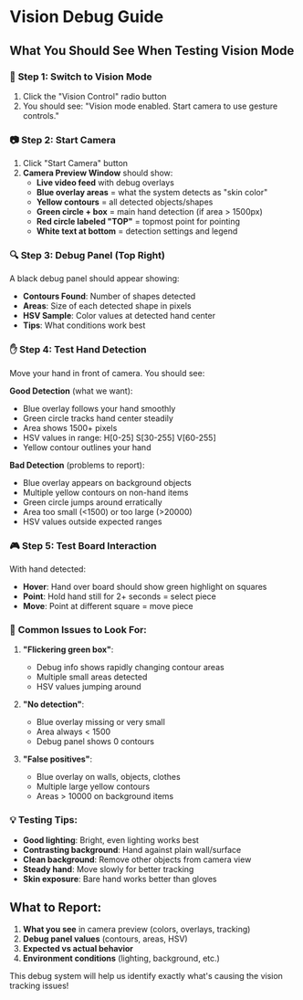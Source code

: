 # Vision Debug Guide

## What You Should See When Testing Vision Mode

### 🎯 **Step 1: Switch to Vision Mode**
1. Click the "Vision Control" radio button
2. You should see: "Vision mode enabled. Start camera to use gesture controls."

### 📷 **Step 2: Start Camera**
1. Click "Start Camera" button
2. **Camera Preview Window** should show:
   - **Live video feed** with debug overlays
   - **Blue overlay areas** = what the system detects as "skin color"
   - **Yellow contours** = all detected objects/shapes
   - **Green circle + box** = main hand detection (if area > 1500px)
   - **Red circle labeled "TOP"** = topmost point for pointing
   - **White text at bottom** = detection settings and legend

### 🔍 **Step 3: Debug Panel (Top Right)**
A black debug panel should appear showing:
- **Contours Found**: Number of shapes detected
- **Areas**: Size of each detected shape in pixels  
- **HSV Sample**: Color values at detected hand center
- **Tips**: What conditions work best

### ✋ **Step 4: Test Hand Detection**
Move your hand in front of camera. You should see:

**Good Detection** (what we want):
- Blue overlay follows your hand smoothly
- Green circle tracks hand center steadily
- Area shows 1500+ pixels
- HSV values in range: H[0-25] S[30-255] V[60-255]
- Yellow contour outlines your hand

**Bad Detection** (problems to report):
- Blue overlay appears on background objects
- Multiple yellow contours on non-hand items
- Green circle jumps around erratically
- Area too small (<1500) or too large (>20000)
- HSV values outside expected ranges

### 🎮 **Step 5: Test Board Interaction**
With hand detected:
- **Hover**: Hand over board should show green highlight on squares
- **Point**: Hold hand still for 2+ seconds = select piece
- **Move**: Point at different square = move piece

### 🚨 **Common Issues to Look For:**

1. **"Flickering green box"**:
   - Debug info shows rapidly changing contour areas
   - Multiple small areas detected
   - HSV values jumping around

2. **"No detection"**:
   - Blue overlay missing or very small
   - Area always < 1500
   - Debug panel shows 0 contours

3. **"False positives"**:
   - Blue overlay on walls, objects, clothes
   - Multiple large yellow contours
   - Areas > 10000 on background items

### 💡 **Testing Tips:**
- **Good lighting**: Bright, even lighting works best
- **Contrasting background**: Hand against plain wall/surface
- **Clean background**: Remove other objects from camera view
- **Steady hand**: Move slowly for better tracking
- **Skin exposure**: Bare hand works better than gloves

## What to Report:
1. **What you see** in camera preview (colors, overlays, tracking)
2. **Debug panel values** (contours, areas, HSV)
3. **Expected vs actual behavior** 
4. **Environment conditions** (lighting, background, etc.)

This debug system will help us identify exactly what's causing the vision tracking issues!